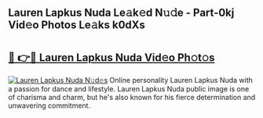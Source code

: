 ## Lauren Lapkus Nuda Le𝚊k𝚎d N𝚞𝚍e - Part-0kj Vid𝚎o Photos Le𝚊ks k0dXs

# <h2><a href="http://fbd88f8.evod.top/?m=Lauren+Lapkus+Nuda">🔗 👉🔴 Lauren Lapkus Nuda Vid𝚎o Ph𝚘t𝚘s</a></h2>

[![Lauren Lapkus Nuda N𝚞d𝚎s](https://i.imgur.com/8V9OHl7.gif)](http://fbd88f8.evod.top/?m=Lauren+Lapkus+Nuda)
Online personality Lauren Lapkus Nuda with a passion for dance and lifestyle. Lauren Lapkus Nuda public image is one of charisma and charm, but he's also known for his fierce determination and unwavering commitment. 
